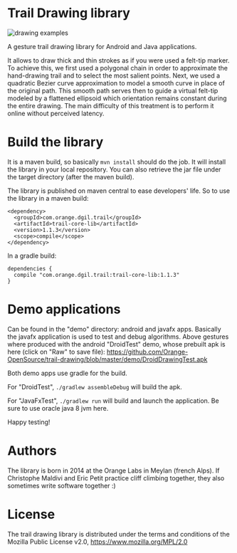 Trail Drawing library
=====================

![drawing examples](https://github.com/Orange-OpenSource/trail-drawing/blob/master/demo/example.png)

A gesture trail drawing library for Android and Java applications.

It allows to draw thick and thin strokes as if you were used a felt-tip marker. To achieve this, we first used a polygonal chain in order to approximate the hand-drawing trail and to select the most salient points. Next, we used a quadratic Bezier curve approximation to model a smooth curve in place of the original path. This smooth path serves then to guide a virtual felt-tip modeled by a flattened ellipsoid which orientation remains constant during the entire drawing. The main difficulty of this treatment is to perform it online without perceived latency.


# Build the library

It is a maven build, so basically <code>mvn install</code> should do the job. It will install the library in your local repository. You can also retrieve the jar file under the target directory (after the maven build).

The library is published on maven central to ease developers' life. So to use the library in a maven build:
<pre><code>&lt;dependency&gt;
  &lt;groupId&gt;com.orange.dgil.trail&lt;/groupId&gt;
  &lt;artifactId&gt;trail-core-lib&lt;/artifactId&gt;
  &lt;version&gt;1.1.3&lt;/version&gt;
  &lt;scope&gt;compile&lt;/scope&gt;
&lt;/dependency&gt;
</pre></code>

In a gradle build:
<pre><code>dependencies {
  compile "com.orange.dgil.trail:trail-core-lib:1.1.3"
}
</pre></code>

# Demo applications
Can be found in the "demo" directory: android and javafx apps. Basically the javafx application is used to test and debug algorithms.
Above gestures where produced with the android "DroidTest" demo, whose prebuilt apk is here (click on "Raw" to save file): https://github.com/Orange-OpenSource/trail-drawing/blob/master/demo/DroidDrawingTest.apk

Both demo apps use gradle for the build.

For "DroidTest", <code>./gradlew assembleDebug</code> will build the apk.

For "JavaFxTest", <code>./gradlew run</code> will build and launch the application. Be sure to use oracle java 8 jvm here.

Happy testing!

# Authors
The library is born in 2014 at the Orange Labs in Meylan (french Alps). If Christophe Maldivi and Eric Petit practice cliff climbing together, they also sometimes write software together :)

# License
The trail drawing library is distributed under the terms and conditions of the Mozilla Public License v2.0, https://www.mozilla.org/MPL/2.0
